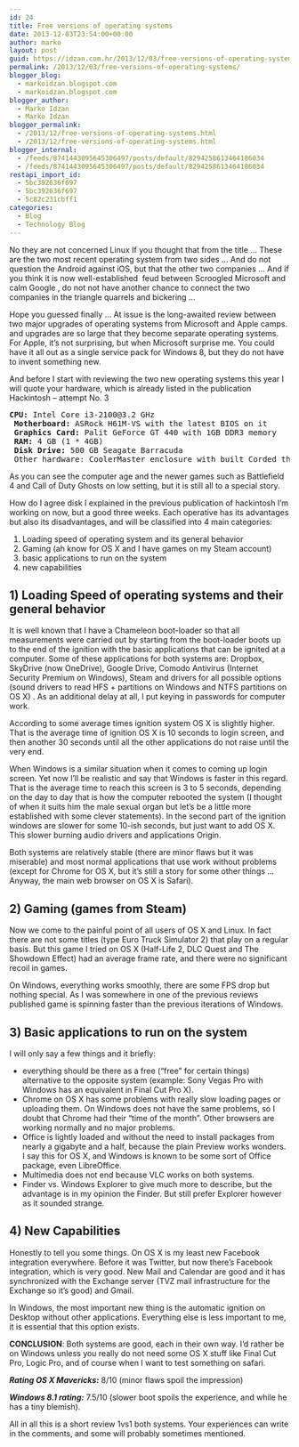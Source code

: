 ```yaml
---
id: 24
title: Free versions of operating systems
date: 2013-12-03T23:54:00+00:00
author: marko
layout: post
guid: https://idzan.com.hr/2013/12/03/free-versions-of-operating-systems/
permalink: /2013/12/03/free-versions-of-operating-systems/
blogger_blog:
  - markoidzan.blogspot.com
  - markoidzan.blogspot.com
blogger_author:
  - Marko Idzan
  - Marko Idzan
blogger_permalink:
  - /2013/12/free-versions-of-operating-systems.html
  - /2013/12/free-versions-of-operating-systems.html
blogger_internal:
  - /feeds/8741443095645306497/posts/default/8294258613464186034
  - /feeds/8741443095645306497/posts/default/8294258613464186034
restapi_import_id:
  - 5bc392636f697
  - 5bc392636f697
  - 5c82c231cbff1
categories:
  - Blog
  - Technology Blog
---
```

No they are not concerned Linux If you thought that from the title &#8230; These are the two most recent operating system from two sides &#8230; And do not question the Android against iOS, but that the other two companies &#8230; And if you think it is now well-established  feud between Scroogled Microsoft and calm Google , do not not have another chance to connect the two companies in the triangle quarrels and bickering &#8230;<a name="more"></a>

Hope you guessed finally &#8230; At issue is the long-awaited review between two major upgrades of operating systems from Microsoft and Apple camps. and upgrades are so large that they become separate operating systems. For Apple, it&#8217;s not surprising, but when Microsoft surprise me. You could have it all out as a single service pack for Windows 8, but they do not have to invent something new.

And before I start with reviewing the two new operating systems this year I will quote your hardware, which is already listed in the publication Hackintosh &#8211; attempt No. 3

<pre><strong>CPU:</strong> Intel Core i3-2100@3.2 GHz
 <strong>Motherboard:</strong> ASRock H61M-VS with the latest BIOS on it
 <strong>Graphics Card:</strong> Palit GeForce GT 440 with 1GB DDR3 memory
 <strong>RAM:</strong> 4 GB (1 * 4GB)
 <strong>Disk Drive:</strong> 500 GB Seagate Barracuda
 Other hardware: CoolerMaster enclosure with built Corded than 450W, DVD-RW optical drive an unknown manufacturer, Logitech MK120 set of keyboard and mouse, Minton MWC 7105 webcam</pre>

As you can see the computer age and the newer games such as Battlefield 4 and Call of Duty Ghosts on low setting, but it is still all to a special story.

How do I agree disk I explained in the previous publication of hackintosh I&#8217;m working on now, but a good three weeks. Each operative has its advantages but also its disadvantages, and will be classified into 4 main categories:

  1. Loading speed of operating system and its general behavior
  2. Gaming (ah know for OS X and I have games on my Steam account)
  3. basic applications to run on the system
  4. new capabilities

## 1) Loading Speed of operating systems and their general behavior

It is well known that I have a Chameleon boot-loader so that all measurements were carried out by starting from the boot-loader boots up to the end of the ignition with the basic applications that can be ignited at a computer. Some of these applications for both systems are: Dropbox, SkyDrive (now OneDrive), Google Drive, Comodo Antivirus (Internet Security Premium on Windows), Steam and drivers for all possible options (sound drivers to read HFS + partitions on Windows and NTFS partitions on OS X) . As an additional delay at all, I put keying in passwords for computer work.

According to some average times ignition system OS X is slightly higher. That is the average time of ignition OS X is 10 seconds to login screen, and then another 30 seconds until all the other applications do not raise until the very end.

When Windows is a similar situation when it comes to coming up login screen. Yet now I&#8217;ll be realistic and say that Windows is faster in this regard. That is the average time to reach this screen is 3 to 5 seconds, depending on the day to day that is how the computer rebooted the system (I thought of when it suits him the male sexual organ but let&#8217;s be a little more established with some clever statements). In the second part of the ignition windows are slower for some 10-ish seconds, but just want to add OS X. This slower burning audio drivers and applications Origin.

Both systems are relatively stable (there are minor flaws but it was miserable) and most normal applications that use work without problems (except for Chrome for OS X, but it&#8217;s still a story for some other things &#8230; Anyway, the main web browser on OS X is Safari).

## 2) Gaming (games from Steam)

Now we come to the painful point of all users of OS X and Linux. In fact there are not some titles (type Euro Truck Simulator 2) that play on a regular basis. But this game I tried on OS X (Half-Life 2, DLC Quest and The Showdown Effect) had an average frame rate, and there were no significant recoil in games.

On Windows, everything works smoothly, there are some FPS drop but nothing special. As I was somewhere in one of the previous reviews published game is spinning faster than the previous iterations of Windows.

## 3) Basic applications to run on the system

I will only say a few things and it briefly:

  * everything should be there as a free (&#8220;free&#8221; for certain things) alternative to the opposite system (example: Sony Vegas Pro with Windows has an equivalent in Final Cut Pro X).
  * Chrome on OS X has some problems with really slow loading pages or uploading them. On Windows does not have the same problems, so I doubt that Chrome had their &#8220;time of the month&#8221;. Other browsers are working normally and no major problems.
  * Office is lightly loaded and without the need to install packages from nearly a gigabyte and a half, because the plain Preview works wonders. I say this for OS X, and Windows is known to be some sort of Office package, even LibreOffice.
  * Multimedia does not end because VLC works on both systems.
  * Finder vs. Windows Explorer to give much more to describe, but the advantage is in my opinion the Finder. But still prefer Explorer however as it sounded strange.

## 4) New Capabilities

Honestly to tell you some things. On OS X is my least new Facebook integration everywhere. Before it was Twitter, but now there&#8217;s Facebook integration, which is very good. New Mail and Calendar are good and it has synchronized with the Exchange server (TVZ mail infrastructure for the Exchange so it&#8217;s good) and Gmail.

In Windows, the most important new thing is the automatic ignition on Desktop without other applications. Everything else is less important to me, it is essential that this option exists.

**CONCLUSION**: Both systems are good, each in their own way. I&#8217;d rather be on Windows unless you really do not need some OS X stuff like Final Cut Pro, Logic Pro, and of course when I want to test something on safari.

_**Rating OS X Mavericks:**_ 8/10 (minor flaws spoil the impression)

_**Windows 8.1 rating:**_ 7.5/10 (slower boot spoils the experience, and while he has a tiny blemish).

All in all this is a short review 1vs1 both systems. Your experiences can write in the comments, and some will probably sometimes mentioned.